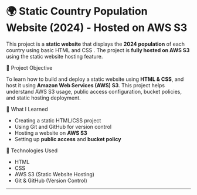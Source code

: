 
# 🌍 Static Country Population Website (2024) - Hosted on AWS S3

This project is a **static website** that displays the **2024 population** of each country using basic HTML and CSS . The project is **fully hosted on AWS S3** using the static website hosting feature.

📌 Project Objective

To learn how to build and deploy a static website using **HTML & CSS**, and host it using **Amazon Web Services (AWS) S3**. This project helps understand AWS S3 usage, public access configuration, bucket policies, and static hosting deployment.

 🧠 What I Learned

- Creating a static HTML/CSS project
- Using Git and GitHub for version control
- Hosting a website on **AWS S3**
- Setting up **public access** and **bucket policy**


 🔧 Technologies Used

- HTML
- CSS
- AWS S3 (Static Website Hosting)
- Git & GitHub (Version Control)

---
